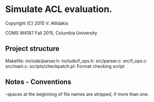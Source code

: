 Simulate ACL evaluation.
==
Copyright (C) 2015 V. Atlidakis

COMS W4187 Fall 2015, Columbia University

## Project structure

Makefile:
include/parser.h:
include/f_ops.h:
src/parser.c:
src/f_ops.c:
src/main.c:
scripts/checkpatch.pl: Format checking script

## Notes - Conventions
-spaces at the beginning of file names are stripped, if more than one.
